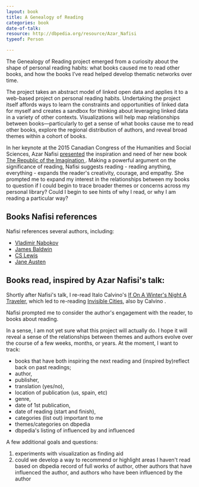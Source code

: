 ```yaml
---
layout: book
title: A Genealogy of Reading
categories: book
date-of-talk:
resource: http://dbpedia.org/resource/Azar_Nafisi
typeof: Person

---
```



The Genealogy of Reading project emerged from a curiosity about the
shape of personal reading habits: what books caused me to read other
books, and how the books I’ve read helped develop thematic networks
over time.

The project takes an abstract model of linked open data and applies it
to a web-based project on personal reading habits. Undertaking the
project itself affords ways to learn the constraints and opportunities
of linked data for myself and creates a sandbox for thinking about
leveraging linked data in a variety of other contexts. Visualizations
will help map relationships between books—particularly to get a sense
of what books cause me to read other books, explore the regional
distribution of authors, and reveal broad themes within a cohort of
books.

In her keynote at the 2015 Canadian Congress of the
Humanities and Social Sciences, <span property="rdfs:label">Azar Nafisi</span>
<a href="http://congress2015.ca/program/events/nafisi">presented</a> the
inspiration and need of her new book <a
href="http://www.worldcat.org/oclc/885983017" typeof="Work">
<span property="rdfs:label">The Republic of the Imagination</span>
<span resource="http://dbpedia.org/resource/Azar_Nafisi" property="creator"></span>
</a>. Making a
powerful argument on the significance of reading, Nafisi suggests
reading - reading anything, everything - expands the reader's
creativity, courage, and empathy. She prompted me to expand my
interest in the relationships between my books to question if I could
begin to trace broader themes or concerns across my personal library?
Could I begin to see hints of why I read, or why I am reading a
particular way?


## Books Nafisi references

Nafisi references several authors, including:

* <a href="http://dbpedia.org/resource/Vladimir_Nabokov" typeof="Person" property="referenced"><span property="rdfs:label">Vladimir Nabokov</span></a>
*  <a href="http://dbpedia.org/resource/James_Baldwin" typeof="Person" property="referenced"><span property="rdfs:label">James Baldwin</span></a>
* <a href="http://dbpedia.org/resource/C._S._Lewis" typeof="Person" property="referenced"><span property="rdfs:label">CS Lewis</span></a>
* <a href="http://dbpedia.org/resource/Jane_Austen" typeof="Person" property="referenced"><span property="rdfs:label">Jane Austen</span></a>

## Books read, inspired by Azar Nafisi's talk:

<div resource="http://www.worldcat.org/oclc/7197128" typeof="Work"
property="purdom:lead_to"> Shortly after Nafisi's talk, I re-read
<span property="creator"
resource="http://dbpedia.org/resource/Italo_Calvino"
typeof="Person"><span property="rdfs:label">Italo Calvino</span></span>'s
<a href="http://www.worldcat.org/oclc/7197128"><span
property="rdfs:label">If On A Winter's Night A Traveler</span></a>,
which led to re-reading <span resource="http://uva.worldcat.org/oclc/3380425"
typeof="Work" property="purdom:lead_to">
<a href="http://uva.worldcat.org/oclc/3380425">
<span property="rdfs:label">Invisible Cities</span></a>, also by
<span resource="http://dbpedia.org/resource/Italo_Calvino" property="creator">Calvino</span> </span>.</div>

Nafisi prompted me to consider the author's engagement with the
reader, to books about reading.

In a sense, I am not yet sure what this project will actually do. I
hope it will reveal a sense of the relationships between themes and
authors evolve over the course of a few weeks, months, or years. At
the moment, I want to track:

* books that have both inspiring the next reading and (inspired
by)reflect back on past readings;
* author,
* publisher,
* translation (yes/no),
* location of publication (us, spain, etc)
* genre,
* date of 1st publication,
* date of reading (start and finish),
* categories (list out) important to me
* themes/categories on dbpedia
* dbpedia's listing of influenced by and influenced

A few additional goals and questions:

1. experiments with visualization as finding aid
2. could we develop a way to recommend or highlight areas I haven't
   read based on dbpedia record of full works of author, other authors
   that have influenced the author, and authors who have been
   influenced by the author
